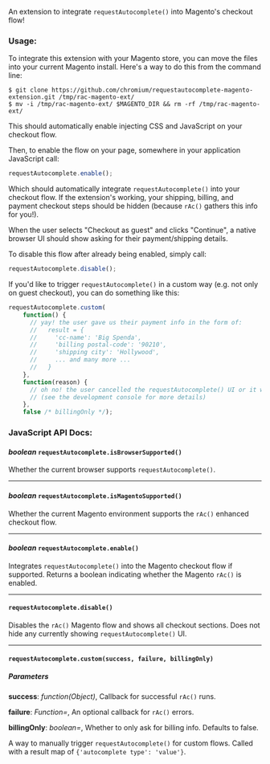 An extension to integrate `requestAutocomplete()` into Magento's checkout flow!


### Usage:

To integrate this extension with your Magento store, you can move the files into
your current Magento install.  Here's a way to do this from the command line:

```shell
$ git clone https://github.com/chromium/requestautocomplete-magento-extension.git /tmp/rac-magento-ext/
$ mv -i /tmp/rac-magento-ext/ $MAGENTO_DIR && rm -rf /tmp/rac-magento-ext/
```

This should automatically enable injecting CSS and JavaScript on your checkout flow.

Then, to enable the flow on your page, somewhere in your application JavaScript call:

```js
requestAutocomplete.enable();
```

Which should automatically integrate `requestAutocomplete()` into your checkout flow.
If the extension's working, your shipping, billing, and payment checkout steps should be hidden (because `rAc()` gathers this info for you!).

When the user selects "Checkout as guest" and clicks "Continue", a native browser UI should show asking for their payment/shipping details.

To disable this flow after already being enabled, simply call:

```js
requestAutocomplete.disable();
```

If you'd like to trigger `requestAutocomplete()` in a custom way (e.g. not only on guest checkout), you can do something like this:

```js
requestAutocomplete.custom(
    function() {
      // yay! the user gave us their payment info in the form of:
      //   result = {
      //     'cc-name': 'Big Spenda',
      //     'billing postal-code': '90210',
      //     'shipping city': 'Hollywood',
      //     ... and many more ...
      //   }
    },
    function(reason) {
      // oh no! the user cancelled the requestAutocomplete() UI or it wasn't shown in the right way
      // (see the development console for more details)
    },
    false /* billingOnly */);
```


### JavaScript API Docs:

#### *boolean* `requestAutocomplete.isBrowserSupported()`

Whether the current browser supports `requestAutocomplete()`.

--------------------------------------------------------------------------------

#### *boolean* `requestAutocomplete.isMagentoSupported()`

Whether the current Magento environment supports the `rAc()` enhanced checkout
flow.

--------------------------------------------------------------------------------

#### *boolean* `requestAutocomplete.enable()`

Integrates `requestAutocomplete()` into the Magento checkout flow if supported.
Returns a boolean indicating whether the Magento `rAc()` is enabled.

--------------------------------------------------------------------------------

#### `requestAutocomplete.disable()`

Disables the `rAc()` Magento flow and shows all checkout sections. Does not hide
any currently showing `requestAutocomplete()` UI.

--------------------------------------------------------------------------------

#### `requestAutocomplete.custom(success, failure, billingOnly)`

##### Parameters

**success**:  *function(Object)*,  Callback for successful `rAc()` runs.

**failure**:  *Function=*,  An optional callback for `rAc()` errors.

**billingOnly**:  *boolean=*,  Whether to only ask for billing info. Defaults to
false.

A way to manually trigger `requestAutocomplete()` for custom flows.
Called with a result map of `{'autocomplete type': 'value'}`.
